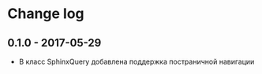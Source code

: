 # Change log

## 0.1.0 - 2017-05-29

* В класс SphinxQuery добавлена поддержка постраничной навигации
